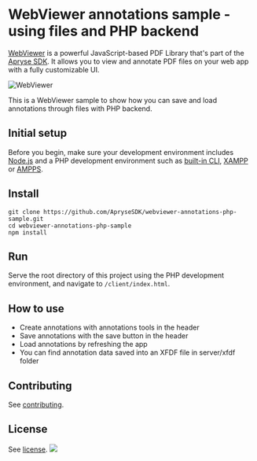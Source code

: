 # WebViewer annotations sample - using files and PHP backend

[WebViewer](https://apryse.com/products/webviewer) is a powerful JavaScript-based PDF Library that's part of the [Apryse SDK](https://apryse.com/). It allows you to view and annotate PDF files on your web app with a fully customizable UI.

![WebViewer](https://www.pdftron.com/downloads/pl/webviewer-ui.png)

This is a WebViewer sample to show how you can save and load annotations through files with PHP backend.

## Initial setup

Before you begin, make sure your development environment includes [Node.js](https://nodejs.org/en/) and a PHP development environment such as [built-in CLI](http://php.net/manual/en/features.commandline.webserver.php), [XAMPP](https://www.apachefriends.org/index.html) or [AMPPS](https://www.ampps.com/).

## Install

```
git clone https://github.com/ApryseSDK/webviewer-annotations-php-sample.git
cd webviewer-annotations-php-sample
npm install
```

## Run

Serve the root directory of this project using the PHP development environment, and navigate to `/client/index.html`.

## How to use

- Create annotations with annotations tools in the header
- Save annotations with the save button in the header
- Load annotations by refreshing the app
- You can find annotation data saved into an XFDF file in server/xfdf folder

## Contributing

See [contributing](./CONTRIBUTING.md).

## License

See [license](./LICENSE).
![](https://onepixel.pdftron.com/webviewer-annotations-php-sample)
